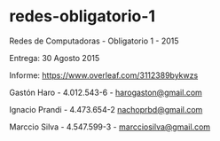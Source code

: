 # redes-obligatorio-1
Redes de Computadoras - Obligatorio 1 - 2015

Entrega: 30 Agosto 2015

Informe: https://www.overleaf.com/3112389bykwzs

Gastón Haro - 4.012.543-6 - harogaston@gmail.com

Ignacio Prandi - 4.473.654-2 nachoprbd@gmail.com

Marccio Silva - 4.547.599-3 - marcciosilva@gmail.com

